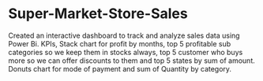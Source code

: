 # Super-Market-Store-Sales
Created an interactive dashboard to track and analyze sales data using Power Bi.
KPIs,
Stack chart for profit by months,
top 5 profitable sub categories so we keep them in stocks always,
top 5 customer who buys more so we can offer discounts to them and
top 5 states by sum of amount.
Donuts chart for mode of payment and
sum of Quantity by category.
